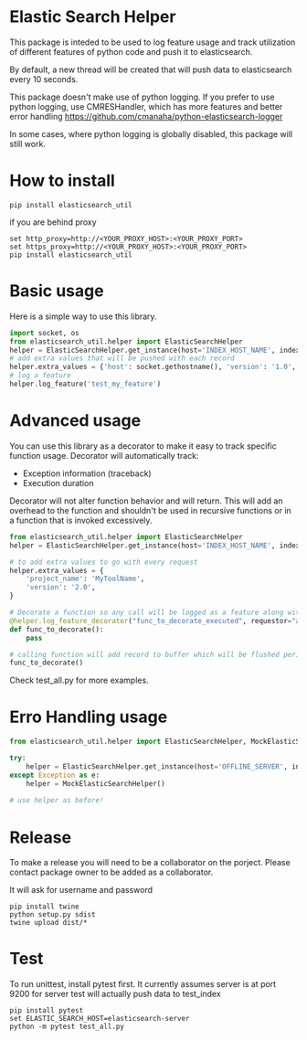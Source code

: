 # Elastic Search Helper
This package is inteded to be used to log feature usage and track utilization of different features of python code and push it to elasticsearch.

By default, a new thread will be created that will push data to elasticsearch every 10 seconds.

This package doesn't make use of python logging. If you prefer to use python logging, use CMRESHandler, which has more features and better error handling
https://github.com/cmanaha/python-elasticsearch-logger

In some cases, where python logging is globally disabled, this package will still work.

# How to install
```
pip install elasticsearch_util
```
if you are behind proxy

```
set http_proxy=http://<YOUR_PROXY_HOST>:<YOUR_PROXY_PORT>
set https_proxy=http://<YOUR_PROXY_HOST>:<YOUR_PROXY_PORT>
pip install elasticsearch_util
```

# Basic usage
Here is a simple way to use this library.

```python
import socket, os
from elasticsearch_util.helper import ElasticSearchHelper
helper = ElasticSearchHelper.get_instance(host='INDEX_HOST_NAME', index='test_index')
# add extra values that will be pushed with each record
helper.extra_values = {'host': socket.gethostname(), 'version': '1.0', 'tool': 'DataAnalysis', 'developer': 'gehad'} 
# log a feature
helper.log_feature('test_my_feature')
```

# Advanced usage
You can use this library as a decorator to make it easy to track specific function usage. Decorator will automatically track:
- Exception information (traceback)
- Execution duration

Decorator will not alter function behavior and will return. This will add an overhead to the function and shouldn't be used in recursive functions or in a function that is invoked excessively.

```python
from elasticsearch_util.helper import ElasticSearchHelper
helper = ElasticSearchHelper.get_instance(host='INDEX_HOST_NAME', index='test_index')

# to add extra values to go with every request
helper.extra_values = {
    'project_name': 'MyToolName',
    'version': '2.0',
}

# Decorate a function so any call will be logged as a feature along with meta data. Metadata keys cannot conflict with extra_values
@helper.log_feature_decorator("func_to_decorate_executed", requestor="asante")
def func_to_decorate():
    pass

# calling function will add record to buffer which will be flushed periodically if auto_flush is enabled
func_to_decorate()
```
Check test_all.py for more examples.
# Erro Handling usage
```python
from elasticsearch_util.helper import ElasticSearchHelper, MockElasticSearchHelper

try:
    helper = ElasticSearchHelper.get_instance(host='OFFLINE_SERVER', index='test_index')
except Exception as e:
    helper = MockElasticSearchHelper()
    
# use helper as before!
```

# Release
To make a release you will need to be a collaborator on the porject. Please contact package owner to be added as a collaborator.

It will ask for username and password
```
pip install twine
python setup.py sdist
twine upload dist/*
```

# Test
To run unittest, install pytest first. It currently assumes server is at port 9200 for server
test will actually push data to test_index
```
pip install pytest
set ELASTIC_SEARCH_HOST=elasticsearch-server
python -m pytest test_all.py

```
